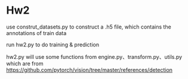# Hw2

use construt_datasets.py to construct a .h5 file, which contains the annotations of train data

run hw2.py to do training & prediction

hw2.py will use some functions from engine.py、transform.py、utils.py which are from https://github.com/pytorch/vision/tree/master/references/detection

